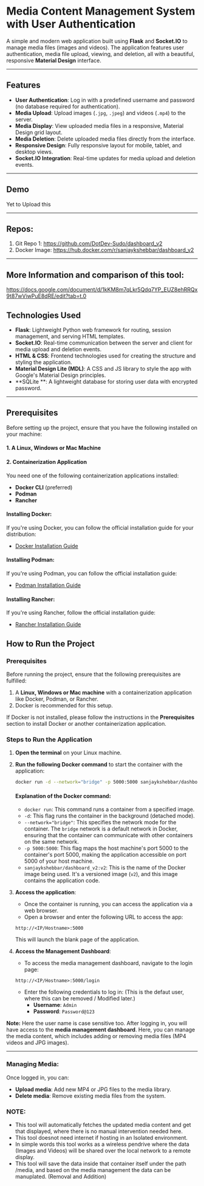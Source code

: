 # Media Content Management System with User Authentication

A simple and modern web application built using **Flask** and **Socket.IO** to manage media files (images and videos). The application features user authentication, media file upload, viewing, and deletion, all with a beautiful, responsive **Material Design** interface.

---

## Features

- **User Authentication**: Log in with a predefined username and password (no database required for authentication).
- **Media Upload**: Upload images (`.jpg`, `.jpeg`) and videos (`.mp4`) to the server.
- **Media Display**: View uploaded media files in a responsive, Material Design grid layout.
- **Media Deletion**: Delete uploaded media files directly from the interface.
- **Responsive Design**: Fully responsive layout for mobile, tablet, and desktop views.
- **Socket.IO Integration**: Real-time updates for media upload and deletion events.


---

## Demo

Yet to Upload this


---

## Repos:
1. Git Repo 1: https://github.com/DotDev-Sudo/dashboard_v2
2. Docker Image: https://hub.docker.com/r/sanjaykshebbar/dashboard_v2

---
## More Information and comparison of this tool:

https://docs.google.com/document/d/1kKM8m7qLkr5Qdq7YP_EUZ8ehRRQx9t87wViwPuE8dRE/edit?tab=t.0


## Technologies Used

- **Flask**: Lightweight Python web framework for routing, session management, and serving HTML templates.
- **Socket.IO**: Real-time communication between the server and client for media upload and deletion events.
- **HTML & CSS**: Frontend technologies used for creating the structure and styling the application.
- **Material Design Lite (MDL)**: A CSS and JS library to style the app with Google's Material Design principles.
- **SQLite **: A lightweight database for storing user data with encrypted password.

---

## Prerequisites

Before setting up the project, ensure that you have the following installed on your machine:

#### 1. A Linux, Windows or Mac Machine

#### 2. Containerization Application
You need one of the following containerization applications installed:

- **Docker CLI** (preferred)
- **Podman**
- **Rancher**

#### Installing Docker:
If you're using Docker, you can follow the official installation guide for your distribution:
- [Docker Installation Guide](https://docs.docker.com/get-docker/)

#### Installing Podman:
If you're using Podman, you can follow the official installation guide:
- [Podman Installation Guide](https://podman.io/getting-started/installation)

#### Installing Rancher:
If you're using Rancher, follow the official installation guide:
- [Rancher Installation Guide](https://rancher.com/docs/rancher/v2.5/en/installation/)


## How to Run the Project

### Prerequisites
Before running the project, ensure that the following prerequisites are fulfilled:
1. A **Linux, Windows or Mac machine** with a containerization application like Docker, Podman, or Rancher.
2. Docker is recommended for this setup.

If Docker is not installed, please follow the instructions in the **Prerequisites** section to install Docker or another containerization application.

### Steps to Run the Application

1. **Open the terminal** on your Linux machine.

2. **Run the following Docker command** to start the container with the application:

    ```bash
    docker run -d --network="bridge" -p 5000:5000 sanjaykshebbar/dashboard_v2:v2
    ```

    #### Explanation of the Docker command:

    - `docker run`: This command runs a container from a specified image.
    - `-d`: This flag runs the container in the background (detached mode).
    - `--network="bridge"`: This specifies the network mode for the container. The `bridge` network is a default network in Docker, ensuring that the container can communicate with other containers on the same network.
    - `-p 5000:5000`: This flag maps the host machine's port 5000 to the container's port 5000, making the application accessible on port 5000 of your host machine.
    - `sanjaykshebbar/dashboard_v2:v2`: This is the name of the Docker image being used. It's a versioned image (`v2`), and this image contains the application code.

3. **Access the application**:
    - Once the container is running, you can access the application via a web browser.
    - Open a browser and enter the following URL to access the app:
    
    ```plaintext
    http://<IP/Hostname>:5000
    ```
    
    This will launch the blank page of the application.

4. **Access the Management Dashboard**:
    - To access the media management dashboard, navigate to the login page:
    
    ```plaintext
    http://<IP/Hostname>:5000/login
    ```
    
    - Enter the following credentials to log in: (This is the defaut user, where this can be removed / Modified later.)
      - **Username**: `Admin`
      - **Password**: `Password@123`

**Note:** Here the user name is case sensitive too.
    After logging in, you will have access to the **media management dashboard**. Here, you can manage the media content, which includes adding or removing media files (MP4 videos and JPG images).

---

### Managing Media:
Once logged in, you can:
- **Upload media**: Add new MP4 or JPG files to the media library.
- **Delete media**: Remove existing media files from the system.

### NOTE:
- This tool will automatically fetches the updated media content and get that displayed, where there is no manual intervention needed here.
- This tool doesnot need internet if hosting in an Isolated environment.
- In simple words this tool works as a wireless pendrive where the data (Images and Videos) will be shared over the local network to a remote display.
- This tool will save the data inside that container itself under the path /media, and based on the media management the data can be manuplated. (Removal and Addition)
